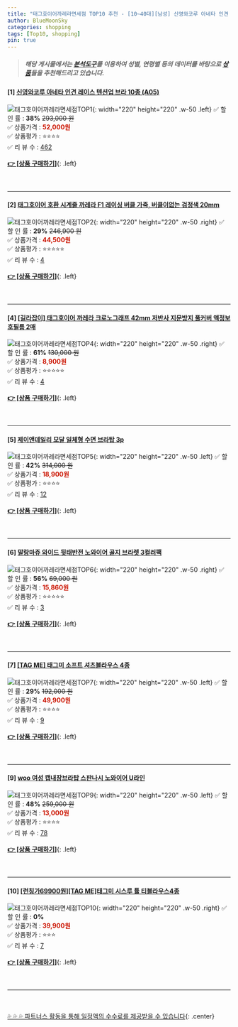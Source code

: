 ```yaml
---
title: "태그호이어까레라면세점 TOP10 추천 - [10~40대][남성] 신영와코루 아네타 인견 레이스 텐션업 브라 10종 (A05)"
author: BlueMoonSky
categories: shopping
tags: [Top10, shopping]
pin: true
---
```


> ##### 해당 게시물에서는 [**분석도구**](https://itemscout.io/)를 이용하여 **성별**, **연령별** 등의 데이터를 바탕으로 [**상품**](https://link.coupang.com/a/baae76)들을 추천해드리고 있습니다.

#### [1] [신영와코루 아네타 인견 레이스 텐션업 브라 10종 (A05)](https://link.coupang.com/re/AFFSDP?lptag=AF5964186&subid=bluemoonsky6999&pageKey=7563786490&traceid=V0-153&itemId=19932840781&vendorItemId=87032340053)
![태그호이어까레라면세점TOP1](https://thumbnail10.coupangcdn.com/thumbnails/remote/230x230ex/image/vendor_inventory/9222/9c6f3a01c684a9536ac8d23b7606801d4d9210f5ecafcaeee4b7ca79a544.jpg){: width="220" height="220" .w-50 .left}
✅ 할 인 률 : **38%** ~~<del class="base-price"> 293,000  </del>원~~<br>
✅ 상품가격 : <span style="color:#cb1400"> **52,000원** </span><br>
✅ 상품평가 : ⭐⭐⭐⭐<br>
✅ 리 뷰 수 : [462](https://link.coupang.com/re/AFFSDP?lptag=AF5964186&subid=bluemoonsky6999&pageKey=7563786490&traceid=V0-153&itemId=19932840781&vendorItemId=87032340053)<br>
<br>
[**👉  [상품 구매하기]**](https://link.coupang.com/re/AFFSDP?lptag=AF5964186&subid=bluemoonsky6999&pageKey=7563786490&traceid=V0-153&itemId=19932840781&vendorItemId=87032340053){: .left}
<br>
<br>
<br>

***

#### [2] [태그호이어 호환 시계줄 까레라 F1 레이싱 버클 가죽, 버클이없는 검정색 20mm](https://link.coupang.com/re/AFFSDP?lptag=AF5964186&subid=bluemoonsky6999&pageKey=7539285023&traceid=V0-153&itemId=19814846062&vendorItemId=86916915355)
![태그호이어까레라면세점TOP2](https://thumbnail8.coupangcdn.com/thumbnails/remote/230x230ex/image/vendor_inventory/56cb/8d49e23a16ab6c704a88f524fffdbea9dc8b117dc8c6c22d45ad93d1b23e.jpg){: width="220" height="220" .w-50 .right}
✅ 할 인 률 : **29%** ~~<del class="base-price"> 246,900  </del>원~~<br>
✅ 상품가격 : <span style="color:#cb1400"> **44,500원** </span><br>
✅ 상품평가 : ⭐⭐⭐⭐⭐<br>
✅ 리 뷰 수 : [4](https://link.coupang.com/re/AFFSDP?lptag=AF5964186&subid=bluemoonsky6999&pageKey=7539285023&traceid=V0-153&itemId=19814846062&vendorItemId=86916915355)<br>
<br>
[**👉  [상품 구매하기]**](https://link.coupang.com/re/AFFSDP?lptag=AF5964186&subid=bluemoonsky6999&pageKey=7539285023&traceid=V0-153&itemId=19814846062&vendorItemId=86916915355){: .left}
<br>
<br>
<br>

***

#### [4] [[길라잡이] 태그호이어 까레라 크로노그래프 42mm 저반사 지문방지 풀커버 액정보호필름 2매](https://link.coupang.com/re/AFFSDP?lptag=AF5964186&subid=bluemoonsky6999&pageKey=7276739230&traceid=V0-153&itemId=18570023340&vendorItemId=85707196256)
![태그호이어까레라면세점TOP4](https://thumbnail10.coupangcdn.com/thumbnails/remote/230x230ex/image/vendor_inventory/f0d2/c8afda3ed97155cd195d31f48d69d9c2b20aea54b867c79169c43c240c84.jpg){: width="220" height="220" .w-50 .right}
✅ 할 인 률 : **61%** ~~<del class="base-price"> 130,000  </del>원~~<br>
✅ 상품가격 : <span style="color:#cb1400"> **8,900원** </span><br>
✅ 상품평가 : ⭐⭐⭐⭐⭐<br>
✅ 리 뷰 수 : [4](https://link.coupang.com/re/AFFSDP?lptag=AF5964186&subid=bluemoonsky6999&pageKey=7276739230&traceid=V0-153&itemId=18570023340&vendorItemId=85707196256)<br>
<br>
[**👉  [상품 구매하기]**](https://link.coupang.com/re/AFFSDP?lptag=AF5964186&subid=bluemoonsky6999&pageKey=7276739230&traceid=V0-153&itemId=18570023340&vendorItemId=85707196256){: .left}
<br>
<br>
<br>

***

#### [5] [제이앤데일리 모달 일체형 수면 브라탑 3p](https://link.coupang.com/re/AFFSDP?lptag=AF5964186&subid=bluemoonsky6999&pageKey=7554204129&traceid=V0-153&itemId=19887081835&vendorItemId=86987437662)
![태그호이어까레라면세점TOP5](https://thumbnail8.coupangcdn.com/thumbnails/remote/230x230ex/image/vendor_inventory/df21/a86bee2d44ec0f5c83fb6a7c7cf8f97ac16625af43d271948119919eb34f.jpg){: width="220" height="220" .w-50 .left}
✅ 할 인 률 : **42%** ~~<del class="base-price"> 314,000  </del>원~~<br>
✅ 상품가격 : <span style="color:#cb1400"> **18,900원** </span><br>
✅ 상품평가 : ⭐⭐⭐⭐<br>
✅ 리 뷰 수 : [12](https://link.coupang.com/re/AFFSDP?lptag=AF5964186&subid=bluemoonsky6999&pageKey=7554204129&traceid=V0-153&itemId=19887081835&vendorItemId=86987437662)<br>
<br>
[**👉  [상품 구매하기]**](https://link.coupang.com/re/AFFSDP?lptag=AF5964186&subid=bluemoonsky6999&pageKey=7554204129&traceid=V0-153&itemId=19887081835&vendorItemId=86987437662){: .left}
<br>
<br>
<br>

***

#### [6] [말랑마쥬 와이드 뒷태반전 노와이어 골지 브라렛 3컬러팩](https://link.coupang.com/re/AFFSDP?lptag=AF5964186&subid=bluemoonsky6999&pageKey=5302891143&traceid=V0-153&itemId=7659438114&vendorItemId=74949787007)
![태그호이어까레라면세점TOP6](https://thumbnail9.coupangcdn.com/thumbnails/remote/230x230ex/image/vendor_inventory/6863/649e3282364e78a4562b38f92a568ac17c260ae150a4a0e9d564d4d2fea7.jpg){: width="220" height="220" .w-50 .right}
✅ 할 인 률 : **56%** ~~<del class="base-price"> 69,000  </del>원~~<br>
✅ 상품가격 : <span style="color:#cb1400"> **15,860원** </span><br>
✅ 상품평가 : ⭐⭐⭐⭐⭐<br>
✅ 리 뷰 수 : [3](https://link.coupang.com/re/AFFSDP?lptag=AF5964186&subid=bluemoonsky6999&pageKey=5302891143&traceid=V0-153&itemId=7659438114&vendorItemId=74949787007)<br>
<br>
[**👉  [상품 구매하기]**](https://link.coupang.com/re/AFFSDP?lptag=AF5964186&subid=bluemoonsky6999&pageKey=5302891143&traceid=V0-153&itemId=7659438114&vendorItemId=74949787007){: .left}
<br>
<br>
<br>

***

#### [7] [[TAG ME] 태그미 소프트 셔츠블라우스 4종](https://link.coupang.com/re/AFFSDP?lptag=AF5964186&subid=bluemoonsky6999&pageKey=6489611510&traceid=V0-153&itemId=14241473091&vendorItemId=81486686306)
![태그호이어까레라면세점TOP7](https://thumbnail9.coupangcdn.com/thumbnails/remote/230x230ex/image/vendor_inventory/ab6a/d8acd524310aeb69f5549e494e5467c464a470e7306cfe7f7524d70138eb.jpg){: width="220" height="220" .w-50 .left}
✅ 할 인 률 : **29%** ~~<del class="base-price"> 192,000  </del>원~~<br>
✅ 상품가격 : <span style="color:#cb1400"> **49,900원** </span><br>
✅ 상품평가 : ⭐⭐⭐⭐<br>
✅ 리 뷰 수 : [9](https://link.coupang.com/re/AFFSDP?lptag=AF5964186&subid=bluemoonsky6999&pageKey=6489611510&traceid=V0-153&itemId=14241473091&vendorItemId=81486686306)<br>
<br>
[**👉  [상품 구매하기]**](https://link.coupang.com/re/AFFSDP?lptag=AF5964186&subid=bluemoonsky6999&pageKey=6489611510&traceid=V0-153&itemId=14241473091&vendorItemId=81486686306){: .left}
<br>
<br>
<br>

***

#### [9] [woo 여성 캡내장브라탑 스판나시 노와이어 U라인](https://link.coupang.com/re/AFFSDP?lptag=AF5964186&subid=bluemoonsky6999&pageKey=7228473195&traceid=V0-153&itemId=18335574949&vendorItemId=85688049650)
![태그호이어까레라면세점TOP9](https://thumbnail8.coupangcdn.com/thumbnails/remote/230x230ex/image/vendor_inventory/679b/02148792392f88a587ed44f3dc04839e188b5d53894eab2e504720d7ef85.jpg){: width="220" height="220" .w-50 .left}
✅ 할 인 률 : **48%** ~~<del class="base-price"> 259,000  </del>원~~<br>
✅ 상품가격 : <span style="color:#cb1400"> **13,000원** </span><br>
✅ 상품평가 : ⭐⭐⭐⭐<br>
✅ 리 뷰 수 : [78](https://link.coupang.com/re/AFFSDP?lptag=AF5964186&subid=bluemoonsky6999&pageKey=7228473195&traceid=V0-153&itemId=18335574949&vendorItemId=85688049650)<br>
<br>
[**👉  [상품 구매하기]**](https://link.coupang.com/re/AFFSDP?lptag=AF5964186&subid=bluemoonsky6999&pageKey=7228473195&traceid=V0-153&itemId=18335574949&vendorItemId=85688049650){: .left}
<br>
<br>
<br>

***

#### [10] [[런칭가69900원][TAG ME]태그미 시스루 튤 티블라우스4종](https://link.coupang.com/re/AFFSDP?lptag=AF5964186&subid=bluemoonsky6999&pageKey=7340696296&traceid=V0-153&itemId=18866318836&vendorItemId=85995180459)
![태그호이어까레라면세점TOP10](https://thumbnail10.coupangcdn.com/thumbnails/remote/230x230ex/image/vendor_inventory/aa57/802ee03d7570bdde4ea0070057992b8efe397e48bab970b598fafd4e876e.jpg){: width="220" height="220" .w-50 .right}
✅ 할 인 률 : **0%** <br>
✅ 상품가격 : <span style="color:#cb1400"> **39,900원** </span><br>
✅ 상품평가 : ⭐⭐⭐<br>
✅ 리 뷰 수 : [7](https://link.coupang.com/re/AFFSDP?lptag=AF5964186&subid=bluemoonsky6999&pageKey=7340696296&traceid=V0-153&itemId=18866318836&vendorItemId=85995180459)<br>
<br>
[**👉  [상품 구매하기]**](https://link.coupang.com/re/AFFSDP?lptag=AF5964186&subid=bluemoonsky6999&pageKey=7340696296&traceid=V0-153&itemId=18866318836&vendorItemId=85995180459){: .left}
<br>
<br>
<br>

***
<br><br>[💦 💦 💦 파트너스 활동을 통해 일정액의 수수료를 제공받을 수 있습니다](https://link.coupang.com/a/baae76){: .center}